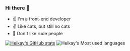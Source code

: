 ### Hi there 👋

- ☝️ I'm a front-end developer
- ✌️ Like cats, but still no cats
- 🤟 Don't like rude people



[![Heikay's GitHub stats](https://github-readme-stats.vercel.app/api?username=Heikay)](https://github.com/anuraghazra/github-readme-stats)
![Heikay's Most used languages](https://github-readme-stats.vercel.app/api/top-langs/?username=Heikay&layout=compact&hide_border=true&langs_count=5)
<!--
### some todo

**HeiKay/HeiKay** is a ✨ _special_ ✨ repository because its `README.md` (this file) appears on your GitHub profile.

Here are some ideas to get you started:

- 🔭 I’m currently working on ...
- 🌱 I’m currently learning ...
- 👯 I’m looking to collaborate on ...
- 🤔 I’m looking for help with ...
- 💬 Ask me about ...
- 📫 How to reach me: ...
- 😄 Pronouns: ...
- ⚡ Fun fact: ...
-->
